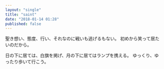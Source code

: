 ```yaml
---
layout: "single"
title: "saint"
date: "2018-01-14 01:28"
published: false
---
```


聖き想い、態度、行い、それなのに戦いも逃げるもない。
初めから笑って居たいのだから。

日の下に居ては、白旗を掲げ、月の下に居てはランプを携える。
ゆっくり、ゆったり歩いて行こう。
